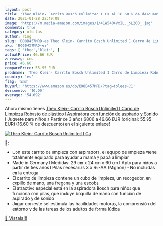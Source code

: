 ```yaml
---
layout: post
title: 'Theo Klein- Carrito Bosch Unlimited I Ca al 16.60 % de descuento'
date: 2021-01-28 22:49:09
image: 'https://m.media-amazon.com/images/I/41W5404VxIL._SL200_.jpg'
comments: true
category: ofertas
author: ring
slug: 'B08B457MRD-es Theo Klein- Carrito Bosch Unlimited I Carro de Limpieza...'
sku: 'B08B457MRD-es'
tags: [ 'theo','klein', ]
actualPrice: 46.66 EUR
currency: EUR
price: 46.66
comparePrice: 55.95 EUR
prodname: 'Theo Klein- Carrito Bosch Unlimited I Carro de Limpieza Robusto de plástico I Aspiradora con función de aspirado y Sonido I Juguete para niños a Partir de 3 años  6806 '
country: 'es'
flag: '🇪🇸'
buyurl: 'https://www.amazon.es/dp/B08B457MRD/?tag=tolees-21'
descuento: '16.60'
average: '54.092'
---
```


Ahora mismo tienes [Theo Klein- Carrito Bosch Unlimited I Carro de Limpieza Robusto de plástico I Aspiradora con función de aspirado y Sonido I Juguete para niños a Partir de 3 años  6806 ](https://www.amazon.es/dp/B08B457MRD/?tag=tolees-21) a 46.66 EUR (original: 55.95 EUR) (16.60 %  de descuento) en el siguiente enlace!

[![Theo Klein- Carrito Bosch Unlimited I Ca](https://m.media-amazon.com/images/I/41W5404VxIL._SL200_.jpg)](https://www.amazon.es/dp/B08B457MRD/?tag=tolees-21)

🔎:

- Con este carrito de limpieza con aspiradora, el equipo de limpieza viene totalmente equipado para ayudar a mamá y papá a limpiar
- Made in Germany I Medidas: 29 cm x 24 cm x 60 cm I Apto para niños a partir de tres años I Pilas necesarias 3 x R6-AA (Mignon) - No incluidas en la entrega
- El carrito de limpieza contiene un cubo de limpieza, un recogedor, un cepillo de mano, una fregona y una escoba
- El atractivo especial está en la aspiradora Bosch para niños que funciona con pilas, que incluye boquilla de mano con función de aspirado y de sonido
- Jugar con este set estimula las habilidades motoras, la comprensión del entorno y de las tareas de los adultos de forma lúdica

[🛒 Visítala!!!](https://www.amazon.es/dp/B08B457MRD/?tag=tolees-21)
